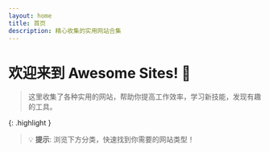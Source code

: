 ```yaml
---
layout: home
title: 首页
description: 精心收集的实用网站合集
---
```


# 欢迎来到 Awesome Sites! 🌟

> 这里收集了各种实用的网站，帮助你提高工作效率，学习新技能，发现有趣的工具。

{: .highlight }
> 💡 **提示**: 浏览下方分类，快速找到你需要的网站类型！
